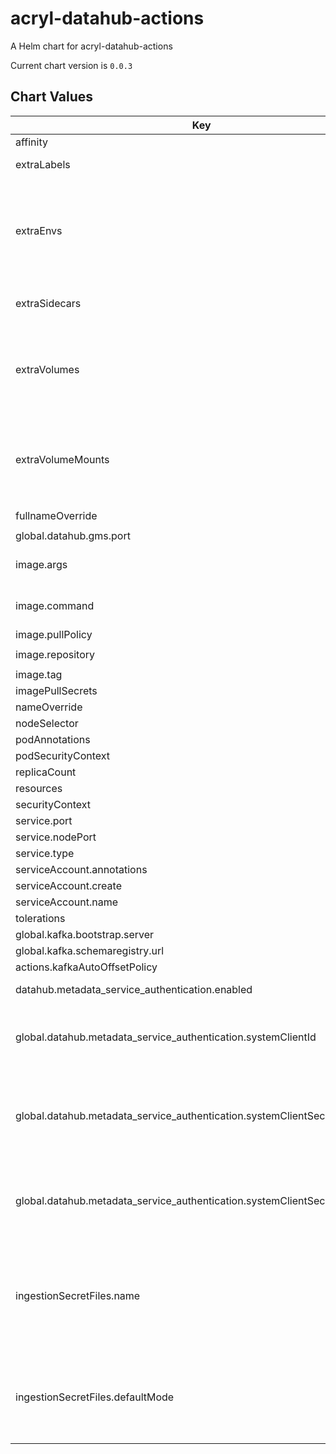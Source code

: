 acryl-datahub-actions
================
A Helm chart for acryl-datahub-actions

Current chart version is `0.0.3`

## Chart Values

| Key                                                                         | Type                                                                                              | Default                       | Description                                                                                                                                                                                                                                  |
|-----------------------------------------------------------------------------|---------------------------------------------------------------------------------------------------|-------------------------------|----------------------------------------------------------------------------------------------------------------------------------------------------------------------------------------------------------------------------------------------|
| affinity                                                                    | object                                                                                            | `{}`                          |                                                                                                                                                                                                                                              |
| extraLabels                                                                 | object                                                                                            | `{}`                          | Extra labels for deployment configuration                                                                                                                                                                                                    |
| extraEnvs                                                                   | Extra [environment variables][] which will be appended to the `env:` definition for the container | `[]`                          |
| extraSidecars                                                               | list                                                                                              | `[]`                          | Add additional sidecar containers to the deployment pod(s)                                                                                                                                                                                   |
| extraVolumes                                                                | Templatable string of additional `volumes` to be passed to the `tpl` function                     | ""                            |
| extraVolumeMounts                                                           | Templatable string of additional `volumeMounts` to be passed to the `tpl` function                | ""                            |
| fullnameOverride                                                            | string                                                                                            | `"acryl-datahub-actions"`     |                                                                                                                                                                                                                                              |
| global.datahub.gms.port                                                     | string                                                                                            | `"8080"`                      |                                                                                                                                                                                                                                              |
| image.args                                                                  | list                                                                                              | `[]`                          | Override the image's args.  Used to configure custom startup or shutdown behavior                                                                                                                                                            |
| image.command                                                               | list                                                                                              | `[]`                          | Override the image's command.  Used to configure custom startup or shutdown behavior                                                                                                                                                         |
| image.pullPolicy                                                            | string                                                                                            | `"IfNotPresent"`              |                                                                                                                                                                                                                                              |
| image.repository                                                            | string                                                                                            | `"acryldata/datahub-actions"` |                                                                                                                                                                                                                                              |
| image.tag                                                                   | string                                                                                            | `"v0.0.6"`                    |                                                                                                                                                                                                                                              |
| imagePullSecrets                                                            | list                                                                                              | `[]`                          |                                                                                                                                                                                                                                              |
| nameOverride                                                                | string                                                                                            | `""`                          |                                                                                                                                                                                                                                              |
| nodeSelector                                                                | object                                                                                            | `{}`                          |                                                                                                                                                                                                                                              |
| podAnnotations                                                              | object                                                                                            | `{}`                          |                                                                                                                                                                                                                                              |
| podSecurityContext                                                          | object                                                                                            | `{}`                          |                                                                                                                                                                                                                                              |
| replicaCount                                                                | int                                                                                               | `1`                           |                                                                                                                                                                                                                                              |
| resources                                                                   | object                                                                                            | `{}`                          |                                                                                                                                                                                                                                              |
| securityContext                                                             | object                                                                                            | `{}`                          |                                                                                                                                                                                                                                              |
| service.port                                                                | int                                                                                               | `9093`                        |                                                                                                                                                                                                                                              |
| service.nodePort                                                            | int                                                                                               | `""`                          |                                                                                                                                                                                                                                              |
| service.type                                                                | string                                                                                            | `"ClusterIP"`                 |                                                                                                                                                                                                                                              |
| serviceAccount.annotations                                                  | object                                                                                            | `{}`                          |                                                                                                                                                                                                                                              |
| serviceAccount.create                                                       | bool                                                                                              | `false`                       |                                                                                                                                                                                                                                              |
| serviceAccount.name                                                         | string                                                                                            | `nil`                         |                                                                                                                                                                                                                                              |
| tolerations                                                                 | list                                                                                              | `[]`                          |                                                                                                                                                                                                                                              |
| global.kafka.bootstrap.server                                               | string                                                                                            | `nil`                         |                                                                                                                                                                                                                                              |
| global.kafka.schemaregistry.url                                             | string                                                                                            | `nil`                         |                                                                                                                                                                                                                                              |
| actions.kafkaAutoOffsetPolicy                                               | string                                                                                            | `"latest"`                    |                                                                                                                                                                                                                                              |
| datahub.metadata_service_authentication.enabled                             | bool                                                                                              | `true`                        | Whether Metadata Service Authentication is enabled.                                                                                                                                                                                          |
| global.datahub.metadata_service_authentication.systemClientId               | string                                                                                            | `"__datahub_system"`          | The internal system id that is used to communicate with DataHub GMS. Required if metadata_service_authentication is 'true'.                                                                                                                  |
| global.datahub.metadata_service_authentication.systemClientSecret.secretRef | string                                                                                            | `nil`                         | The reference to a secret containing the internal system secret that is used to communicate with DataHub GMS. Required if metadata_service_authentication is 'true'.                                                                         |
| global.datahub.metadata_service_authentication.systemClientSecret.secretKey | string                                                                                            | `nil`                         | The key of a secret containing the internal system secret that is used to communicate with DataHub GMS. Required if metadata_service_authentication is 'true'.                                                                               |
| ingestionSecretFiles.name                                                   | string                                                                                            | `""`                          | Name of the k8s secret that holds any secret files (e.g., SSL certificates and private keys) that are used in your ingestion recipes. The keys in the secret will be mounted as individual files under `/etc/datahub/ingestion-secret-files` |
| ingestionSecretFiles.defaultMode                                            | string                                                                                            | `""`                          | The permission mode for the volume that mounts k8s secret under `/etc/datahub/ingestion-secret-files`, default value is 0444 which allows read access by owner, group, and other users                                                       |
